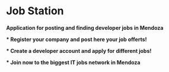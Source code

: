 <h1> Job Station </h1>

<h4>Application for posting and finding developer jobs in Mendoza</p>
<p>* Register your company and post here your job offerts!</p>
<p>* Create a developer account and apply for different jobs!</p>
<p>* Join now to the biggest IT jobs network in Mendoza</p>
